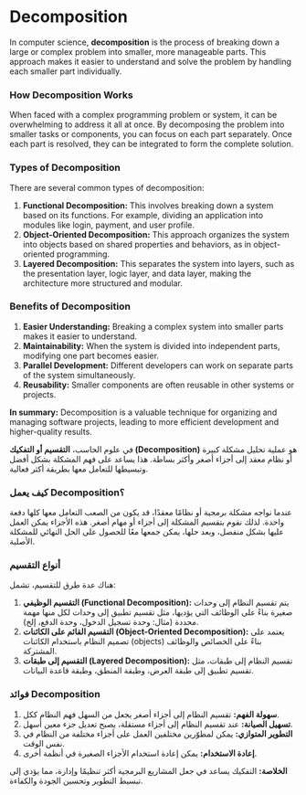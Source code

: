 # Decomposition

In computer science, **decomposition** is the process of breaking down a large or complex problem into smaller, more manageable parts. This approach makes it easier to understand and solve the problem by handling each smaller part individually.

### How Decomposition Works

When faced with a complex programming problem or system, it can be overwhelming to address it all at once. By decomposing the problem into smaller tasks or components, you can focus on each part separately. Once each part is resolved, they can be integrated to form the complete solution.

### Types of Decomposition

There are several common types of decomposition:

1. **Functional Decomposition:** This involves breaking down a system based on its functions. For example, dividing an application into modules like login, payment, and user profile.
2. **Object-Oriented Decomposition:** This approach organizes the system into objects based on shared properties and behaviors, as in object-oriented programming.
3. **Layered Decomposition:** This separates the system into layers, such as the presentation layer, logic layer, and data layer, making the architecture more structured and modular.

### Benefits of Decomposition

1. **Easier Understanding:** Breaking a complex system into smaller parts makes it easier to understand.
2. **Maintainability:** When the system is divided into independent parts, modifying one part becomes easier.
3. **Parallel Development:** Different developers can work on separate parts of the system simultaneously.
4. **Reusability:** Smaller components are often reusable in other systems or projects.

**In summary:** Decomposition is a valuable technique for organizing and managing software projects, leading to more efficient development and higher-quality results.



في علوم الحاسب، **التقسيم أو التفكيك (Decomposition)** هو عملية تحليل مشكلة كبيرة أو نظام معقد إلى أجزاء أصغر وأكثر بساطة. هذا يساعد على فهم المشكلة بشكل أفضل وتبسيطها للتعامل معها بطريقة أكثر فعالية.

### كيف يعمل Decomposition؟

عندما نواجه مشكلة برمجية أو نظامًا معقدًا، قد يكون من الصعب التعامل معها كلها دفعة واحدة. لذلك نقوم بتقسيم المشكلة إلى أجزاء أو مهام أصغر. هذه الأجزاء يمكن العمل عليها بشكل منفصل، وبعد حلها، يمكن جمعها معًا للحصول على الحل النهائي للمشكلة الأصلية.

### أنواع التقسيم

هناك عدة طرق للتقسيم، تشمل:

1. **التقسيم الوظيفي (Functional Decomposition):** يتم تقسيم النظام إلى وحدات صغيرة بناءً على الوظائف التي يؤديها، مثل تقسيم تطبيق إلى وحدات لكل منها مهمة محددة (مثال: وحدة تسجيل الدخول، وحدة الدفع، إلخ).
2. **التقسيم القائم على الكائنات (Object-Oriented Decomposition):** يعتمد على تصميم النظام باستخدام الكائنات (objects) بناءً على الخصائص والوظائف المشتركة.
3. **التقسيم إلى طبقات (Layered Decomposition):** تقسيم النظام إلى طبقات، مثل تقسيم تطبيق إلى طبقة العرض، وطبقة المنطق، وطبقة قاعدة البيانات.

### فوائد Decomposition

1. **سهولة الفهم:** تقسيم النظام إلى أجزاء أصغر يجعل من السهل فهم النظام ككل.
2. **تسهيل الصيانة:** عند تقسيم النظام إلى أجزاء مستقلة، يصبح تعديل جزء معين أسهل.
3. **التطوير المتوازي:** يمكن لمطوّرين مختلفين العمل على أجزاء مختلفة من النظام في نفس الوقت.
4. **إعادة الاستخدام:** يمكن إعادة استخدام الأجزاء الصغيرة في أنظمة أخرى.

**الخلاصة:** التفكيك يساعد في جعل المشاريع البرمجية أكثر تنظيمًا وإدارة، مما يؤدي إلى تبسيط التطوير وتحسين الجودة والكفاءة.